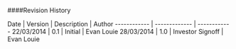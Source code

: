 ####Revision History

Date | Version | Description | Author
------------ | ------------- | ------------
22/03/2014 | 0.1 | Initial | Evan Louie
28/03/2014 | 1.0 | Investor Signoff  | Evan Louie